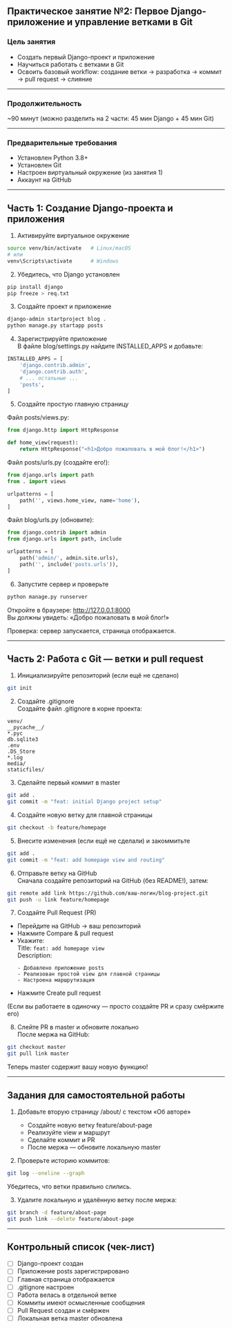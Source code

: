 ## Практическое занятие №2: Первое Django-приложение и управление ветками в Git

### Цель занятия
- Создать первый Django-проект и приложение  
- Научиться работать с ветками в Git  
- Освоить базовый workflow: создание ветки → разработка → коммит → pull request → слияние

---

### Продолжительность
~90 минут (можно разделить на 2 части: 45 мин Django + 45 мин Git)

---

### Предварительные требования
- Установлен Python 3.8+
- Установлен Git
- Настроен виртуальный окружение (из занятия 1)
- Аккаунт на GitHub

---

## Часть 1: Создание Django-проекта и приложения

1. Активируйте виртуальное окружение
```bash
source venv/bin/activate   # Linux/macOS
# или
venv\Scripts\activate      # Windows
```

2. Убедитесь, что Django установлен
```bash
pip install django
pip freeze > req.txt
```

3. Создайте проект и приложение
```bash
django-admin startproject blog .
python manage.py startapp posts
```

4. Зарегистрируйте приложение  
В файле blog/settings.py найдите INSTALLED_APPS и добавьте:
```python
INSTALLED_APPS = [
    'django.contrib.admin',
    'django.contrib.auth',
    # ... остальные ...
    'posts',
]
```

5. Создайте простую главную страницу

Файл posts/views.py:
```python
from django.http import HttpResponse

def home_view(request):
    return HttpResponse("<h1>Добро пожаловать в мой блог!</h1>")
```

Файл posts/urls.py (создайте его!):
```python
from django.urls import path
from . import views

urlpatterns = [
    path('', views.home_view, name='home'),
]
```

Файл blog/urls.py (обновите):
```python
from django.contrib import admin
from django.urls import path, include

urlpatterns = [
    path('admin/', admin.site.urls),
    path('', include('posts.urls')),
]
```

6. Запустите сервер и проверьте
```bash
python manage.py runserver
```
Откройте в браузере: http://127.0.0.1:8000  
Вы должны увидеть: «Добро пожаловать в мой блог!»

Проверка: сервер запускается, страница отображается.

---

## Часть 2: Работа с Git — ветки и pull request

1. Инициализируйте репозиторий (если ещё не сделано)
```bash
git init
```

2. Создайте .gitignore  
Создайте файл .gitignore в корне проекта:
```gitignore
venv/
__pycache__/
*.pyc
db.sqlite3
.env
.DS_Store
*.log
media/
staticfiles/
```

3. Сделайте первый коммит в master
```bash
git add .
git commit -m "feat: initial Django project setup"
```

4. Создайте новую ветку для главной страницы
```bash
git checkout -b feature/homepage
```

5. Внесите изменения (если ещё не сделали) и закоммитьте
```bash
git add .
git commit -m "feat: add homepage view and routing"
```

6. Отправьте ветку на GitHub  
Сначала создайте репозиторий на GitHub (без README!), затем:
```bash
git remote add link https://github.com/ваш-логин/blog-project.git
git push -u link feature/homepage
```

7. Создайте Pull Request (PR)  
- Перейдите на GitHub → ваш репозиторий  
- Нажмите Compare & pull request  
- Укажите:  
  Title: `feat: add homepage view`  
  Description:  
  ```
  - Добавлено приложение posts
  - Реализован простой view для главной страницы
  - Настроена маршрутизация
  ```
- Нажмите Create pull request

(Если вы работаете в одиночку — просто создайте PR и сразу смёржите его)

8. Слейте PR в master и обновите локально  
После мержа на GitHub:
```bash
git checkout master
git pull link master
```

Теперь master содержит вашу новую функцию!

---

## Задания для самостоятельной работы

1. Добавьте вторую страницу /about/ с текстом «Об авторе»  
   - Создайте новую ветку feature/about-page  
   - Реализуйте view и маршрут  
   - Сделайте коммит и PR  
   - После мержа — обновите локальную master

2. Проверьте историю коммитов:
```bash
git log --oneline --graph
```
Убедитесь, что ветки правильно слились.

3. Удалите локальную и удалённую ветку после мержа:
```bash
git branch -d feature/about-page
git push link --delete feature/about-page
```

---

## Контрольный список (чек-лист)

- [ ] Django-проект создан  
- [ ] Приложение posts зарегистрировано  
- [ ] Главная страница отображается  
- [ ] .gitignore настроен  
- [ ] Работа велась в отдельной ветке  
- [ ] Коммиты имеют осмысленные сообщения  
- [ ] Pull Request создан и смёржен  
- [ ] Локальная ветка master обновлена
